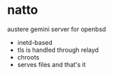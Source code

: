 # natto

austere gemini server for openbsd

* inetd-based
* tls is handled through relayd
* chroots
* serves files and that's it

```

```
